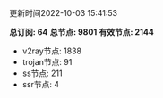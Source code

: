 更新时间2022-10-03 15:41:53

**总订阅: 64**
**总节点: 9801**
**有效节点: 2144**
- v2ray节点: 1838
- trojan节点: 91
- ss节点: 211
- ssr节点: 4
